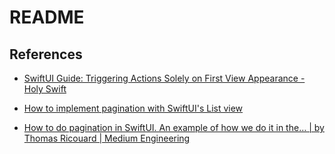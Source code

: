 # README

## References

- [SwiftUI Guide: Triggering Actions Solely on First View Appearance - Holy Swift](https://holyswift.app/triggering-an-action-only-first-time-a-view-appears-in-swiftui/)

- [How to implement pagination with SwiftUI's List view](https://tanaschita.com/20230828-pagination-in-swiftui-list/)

- [How to do pagination in SwiftUI. An example of how we do it in the… | by Thomas Ricouard | Medium Engineering](https://medium.engineering/how-to-do-pagination-in-swiftui-04511be7fbd1)
